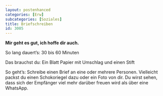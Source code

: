 ```yaml
---
layout: postenhanced
categories: [Erw]
subcategories: [Soziales]
title: Briefschreiben
id: 3005
---
```

**Mir geht es gut, ich hoffe dir auch.**

So lang dauert’s: 30 bis 60 Minuten

Das brauchst du: Ein Blatt Papier mit Umschlag und einen Stift

So geht’s: Schreibe einen Brief an eine oder mehrere Personen. Vielleicht packst du einen Schokoriegel dazu oder ein Foto von dir. Du wirst sehen, dass sich der Empfänger viel mehr darüber freuen wird als über eine WhatsApp.
